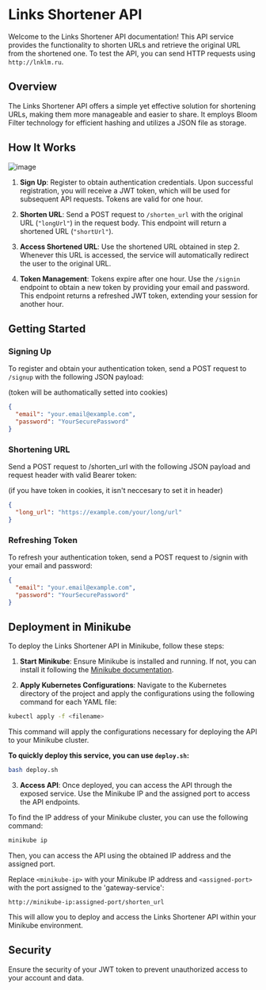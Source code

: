 # Links Shortener API

Welcome to the Links Shortener API documentation! This API service provides the functionality to shorten URLs and retrieve the original URL from the shortened one.
To test the API, you can send HTTP requests using `http://lnklm.ru`.


## Overview

The Links Shortener API offers a simple yet effective solution for shortening URLs, making them more manageable and easier to share. It employs Bloom Filter technology for efficient hashing and utilizes a JSON file as storage.

## How It Works

![image](https://github.com/igordev-afk/links-shortener-api/assets/66678952/1c5f2f12-faae-483a-9832-1a123d6a255b)

1. **Sign Up**: Register to obtain authentication credentials. Upon successful registration, you will receive a JWT token, which will be used for subsequent API requests. Tokens are valid for one hour.

2. **Shorten URL**: Send a POST request to `/shorten_url` with the original URL (`"longUrl"`) in the request body. This endpoint will return a shortened URL (`"shortUrl"`).

3. **Access Shortened URL**: Use the shortened URL obtained in step 2. Whenever this URL is accessed, the service will automatically redirect the user to the original URL.

4. **Token Management**: Tokens expire after one hour. Use the `/signin` endpoint to obtain a new token by providing your email and password. This endpoint returns a refreshed JWT token, extending your session for another hour.

## Getting Started

### Signing Up
To register and obtain your authentication token, send a POST request to `/signup` with the following JSON payload:

(token will be authomatically setted into cookies) 

```json
{
  "email": "your.email@example.com",
  "password": "YourSecurePassword"
}
```

### Shortening URL
Send a POST request to /shorten_url with the following JSON payload and request header with valid Bearer token:

(if you have token in cookies, it isn't neccesary to set it in header)
```json
{
  "long_url": "https://example.com/your/long/url"
}
```

### Refreshing Token
To refresh your authentication token, send a POST request to /signin with your email and password:

```json
{
  "email": "your.email@example.com",
  "password": "YourSecurePassword"
}
```

## Deployment in Minikube

To deploy the Links Shortener API in Minikube, follow these steps:

1. **Start Minikube**: Ensure Minikube is installed and running. If not, you can install it following the [Minikube documentation](https://minikube.sigs.k8s.io/docs/start/).

2. **Apply Kubernetes Configurations**: Navigate to the Kubernetes directory of the project and apply the configurations using the following command for each YAML file:
   
```bash
kubectl apply -f <filename>
```

This command will apply the configurations necessary for deploying the API to your Minikube cluster.

**To quickly deploy this service, you can use `deploy.sh`:**
```bash
bash deploy.sh
```

3. **Access API**: Once deployed, you can access the API through the exposed service. Use the Minikube IP and the assigned port to access the API endpoints.

To find the IP address of your Minikube cluster, you can use the following command:

```bash
minikube ip
```

Then, you can access the API using the obtained IP address and the assigned port.

Replace `<minikube-ip>` with your Minikube IP address and `<assigned-port>` with the port assigned to the 'gateway-service':
```
http://minikube-ip:assigned-port/shorten_url
```

This will allow you to deploy and access the Links Shortener API within your Minikube environment.

## Security
Ensure the security of your JWT token to prevent unauthorized access to your account and data. 
